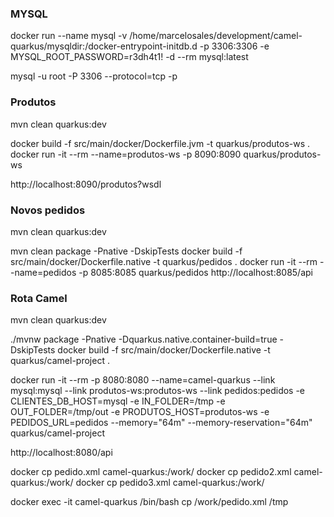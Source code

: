 ### MYSQL
docker run --name mysql -v /home/marcelosales/development/camel-quarkus/mysqldir:/docker-entrypoint-initdb.d -p 3306:3306 -e MYSQL_ROOT_PASSWORD=r3dh4t1! -d --rm mysql:latest

mysql -u root -P 3306 --protocol=tcp -p

### Produtos
mvn clean quarkus:dev

docker build -f src/main/docker/Dockerfile.jvm -t quarkus/produtos-ws .
docker run -it --rm --name=produtos-ws -p 8090:8090 quarkus/produtos-ws

http://localhost:8090/produtos?wsdl

### Novos pedidos
mvn clean quarkus:dev

mvn clean package -Pnative -DskipTests
docker build -f src/main/docker/Dockerfile.native -t quarkus/pedidos .
docker run -it --rm --name=pedidos -p 8085:8085 quarkus/pedidos
http://localhost:8085/api

### Rota Camel

mvn clean quarkus:dev

./mvnw package -Pnative -Dquarkus.native.container-build=true -DskipTests
docker build -f src/main/docker/Dockerfile.native -t quarkus/camel-project .

docker run -it --rm -p 8080:8080 --name=camel-quarkus --link mysql:mysql --link produtos-ws:produtos-ws --link pedidos:pedidos -e CLIENTES_DB_HOST=mysql -e IN_FOLDER=/tmp -e OUT_FOLDER=/tmp/out -e PRODUTOS_HOST=produtos-ws -e PEDIDOS_URL=pedidos --memory="64m" --memory-reservation="64m" quarkus/camel-project

http://localhost:8080/api


docker cp pedido.xml camel-quarkus:/work/
docker cp pedido2.xml camel-quarkus:/work/
docker cp pedido3.xml camel-quarkus:/work/

docker exec -it camel-quarkus /bin/bash
cp /work/pedido.xml /tmp